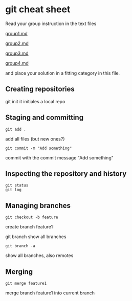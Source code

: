 # git cheat sheet

Read your group instruction in the text files 

[group1.md](group1.md)

[group2.md](group2.md)

[group3.md](group3.md)

[group4.md](group4.md)

and place your solution in a fitting category in this file.

## Creating repositories

git init
it initiales a local repo

## Staging and committing

    git add .
add all files (but new ones?)

    git commit -m "Add something"
commit with the commit message "Add something"

## Inspecting the repository and history

    git status
    git log

## Managing branches

    git checkout -b feature
create branch feature1

git branch
show all branches

    git branch -a
show all branches, also remotes

## Merging

    git merge feature1
merge branch feature1 into current branch